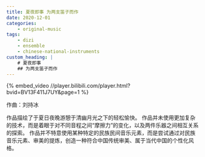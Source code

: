 ```yaml
---
title: 夏夜即事 为两支笛子而作
date: 2020-12-01
categories:
    - original-music
tags:
    - dizi
    - ensemble
    - chinese-national-instruments
custom_heading: |
    # 夏夜即事
    ## 为两支笛子而作
---
```


{% embed_video //player.bilibili.com/player.html?bvid=BV13F411J7UY&page=1 %}

作曲：刘持冰

作品描绘了于夏日夜晚游憩于清幽月光之下的轻松愉快。 作品并未使用更加复杂的技术，而是着眼于对不同音程之间“摩擦力”的变化，以及两件乐器之间相互关系的探索。 作品并不特意使用某种特定的民族民间音乐元素，而是尝试通过对民族音乐元素、审美的提炼，创造一种符合中国传统审美、属于当代中国的个性化风格。
